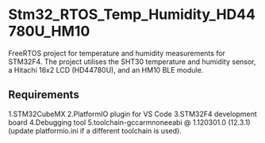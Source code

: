 # Stm32_RTOS_Temp_Humidity_HD44780U_HM10

FreeRTOS project for temperature and humidity measurements for STM32F4.
The project utilises the SHT30 temperature and humidity sensor, a Hitachi 16x2 LCD (HD44780U), and an HM10 BLE module.

## Requirements 
1.STM32CubeMX
2.PlatformIO plugin for VS Code
3.STM32F4 development board
4.Debugging tool
5.toolchain-gccarmnoneeabi @ 1.120301.0 (12.3.1) (update platformio.ini if a different toolchain is used).